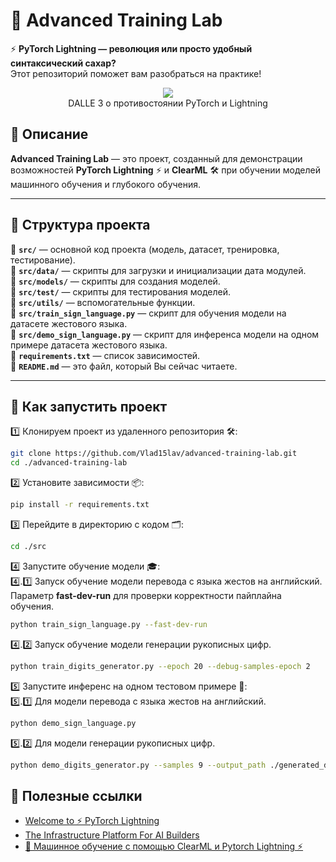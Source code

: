 # 🚀 Advanced Training Lab  

⚡ **PyTorch Lightning — революция или просто удобный синтаксический сахар?**  
Этот репозиторий поможет вам разобраться на практике! 

<center><img src="images/repo-preview.png"></center>
<center>DALLE 3 о противостоянии PyTorch и Lightning</center>

## 📌 Описание  

**Advanced Training Lab** — это проект, созданный для демонстрации возможностей **PyTorch Lightning** ⚡ и **ClearML** 🛠️ при обучении моделей машинного обучения и глубокого обучения.  

---

## 📂 Структура проекта  

📁 **`src/`** — основной код проекта (модель, датасет, тренировка, тестирование).    
📁 **`src/data/`** — скрипты для загрузки и инициализации дата модулей.  
📁 **`src/models/`** — скрипты для создания моделей.  
📁 **`src/test/`** — скрипты для тестирования моделей.  
📁 **`src/utils/`** — вспомогательные функции.  
🐍 **`src/train_sign_language.py`** — скрипт для обучения модели на датасете жестового языка.  
🐍 **`src/demo_sign_language.py`** — скрипт для инференса модели на одном примере датасета жестового языка.  
📄 **`requirements.txt`** — список зависимостей.  
📄 **`README.md`** — это файл, который Вы сейчас читаете.  

---

## 🚀 Как запустить проект  

1️⃣ Клонируем проект из удаленного репозитория 🛠️:  
```bash
git clone https://github.com/Vlad15lav/advanced-training-lab.git
cd ./advanced-training-lab
```

2️⃣ Установите зависимости 📦:  
```bash
pip install -r requirements.txt
```

3️⃣ Перейдите в директорию с кодом 🗂️:  
```bash
cd ./src
```

4️⃣ Запустите обучение модели 🎓:  
4️⃣.1️⃣ Запуск обучение модели перевода с языка жестов на английский.  
Параметр **fast-dev-run** для проверки корректности пайплайна обучения.  
```bash
python train_sign_language.py --fast-dev-run
```
4️⃣.2️⃣ Запуск обучение модели генерации рукописных цифр.    
```bash
python train_digits_generator.py --epoch 20 --debug-samples-epoch 2
```

5️⃣ Запустите инференс на одном тестовом примере 🧪:  
5️⃣.1️⃣ Для модели перевода с языка жестов на английский.  
```bash
python demo_sign_language.py
```
5️⃣.2️⃣ Для модели генерации рукописных цифр.
```bash
python demo_digits_generator.py --samples 9 --output_path ./generated_digits_grid.png
```

## 🔗 Полезные ссылки

- [Welcome to ⚡ PyTorch Lightning](https://lightning.ai/docs/pytorch/stable/)
- [The Infrastructure Platform For AI Builders](https://clear.ml/)
- [🤖 Машинное обучение с помощью ClearML и Pytorch Lightning ⚡](https://stepik.org/course/214389)
